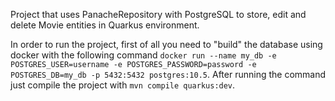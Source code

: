 Project that uses PanacheRepository with PostgreSQL to store, edit and delete Movie entities in Quarkus environment.

In order to run the project, first of all you need to "build" the database using docker with the following command `docker run --name my_db -e POSTGRES_USER=username -e POSTGRES_PASSWORD=password -e POSTGRES_DB=my_db -p 5432:5432 postgres:10.5`. After running the command just compile the project with `mvn compile quarkus:dev`.
